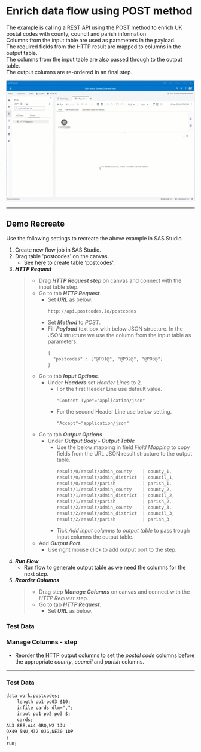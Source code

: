 
# Enrich data flow using POST method
The example is calling a REST API using the POST method to enrich UK postal codes with county, council and parish information.<br>
Columns from the input table are used as parameters in the payload.<br>
The required fields from the HTTP result are mapped to columns in the output table.<br>
The columns from the input table are also passed through to the output table.<br>
The output columns are re-ordered in an final step.

![](../../img/HTTPRequest_ex1.gif)

---
## Demo Recreate
Use the following settings to recreate the above example in SAS Studio.

1. Create new flow job in SAS Studio.
2. Drag table 'postcodes' on the canvas.
	* See [here](#testdata-) to create table 'postcodes'.
3. ***HTTP Request***
	> * Drag ***HTTP Request step*** on canvas and connect with the input table step.
	> * Go to tab ***HTTP Request***.
	>	* Set ***URL*** as below. 
	>		```
	>		http://api.postcodes.io/postcodes
	>		```
	>	* Set ***Method*** to *POST*.
 	>	* Fill ***Payload*** text box with below JSON structure. In the JSON structure we use the column from the input table as parameters.
	>		```
	>		{
	>		  "postcodes" : ["@PO1@", "@PO2@", "@PO3@"]
	>		}
	>		```
	> * Go to tab ***Input Options***.
	>	* Under ***Headers*** set *Header Lines* to 2.
	>		* For the first Header Line use default value.<br>
	>			```
	>			"Content-Type"="application/json"
	>			```
	>		* For the second Header Line use below setting.<br>
	>			```
	>			"Accept"="application/json"
	>			```
	> * Go to tab ***Output Options***.
	>	* Under ***Output Body - Output Table***<br>
 	> 		* Use the below mapping in field *Field Mapping* to copy fields from the URL JSON result structure to the output table.
	>			```
	>			result/0/result/admin_county    | county_1,
	>			result/0/result/admin_district  | council_1,
	>			result/0/result/parish          | parish_1,
	>			result/1/result/admin_county    | county_2,
	>			result/1/result/admin_district  | council_2,
	>			result/1/result/parish          | parish_2,
	>			result/2/result/admin_county    | county_3,
	>			result/2/result/admin_district  | council_3,
	>			result/2/result/parish          | parish_3
	>			```
 	> 		* Tick *Add input columns to output table* to pass trough input columns the output table.
	> * Add ***Output Port***.
	>	* Use right mouse click to add output port to the step.
3. ***Run Flow***
	* Run flow to generate output table as we need the columns for the next step.
4. ***Reorder Columns***
	> * Drag step ***Manage Columns*** on canvas and connect with the *HTTP Request* step.
	> * Go to tab ***HTTP Request***.
	>	* Set ***URL*** as below. 

 

### Test Data <a name="testdata-"></a>


### Manage Columns - step
* Reorder the HTTP output columns to set the *postal code* columns before the appropriate *county*, *council* and *parish* columns.

 ---
 
### Test Data
```
data work.postcodes;
	length po1-po03 $10;
	infile cards dlm=",";
	input po1 po2 po3 $;
	cards;
AL3 8EE,AL4 0RQ,W2 1JU
OX49 5NU,M32 0JG,NE30 1DP
;
run;
```
